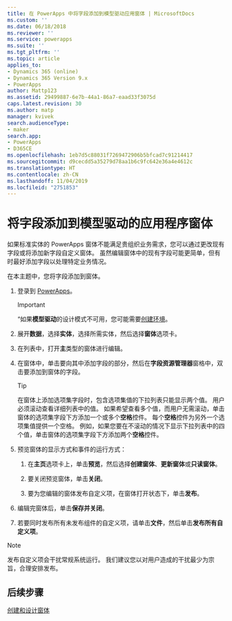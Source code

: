```yaml
---
title: 在 PowerApps 中将字段添加到模型驱动应用窗体 | MicrosoftDocs
ms.custom: ''
ms.date: 06/18/2018
ms.reviewer: ''
ms.service: powerapps
ms.suite: ''
ms.tgt_pltfrm: ''
ms.topic: article
applies_to:
- Dynamics 365 (online)
- Dynamics 365 Version 9.x
- PowerApps
author: Mattp123
ms.assetid: 29499887-6e7b-44a1-86a7-eaad33f3075d
caps.latest.revision: 30
ms.author: matp
manager: kvivek
search.audienceType:
- maker
search.app:
- PowerApps
- D365CE
ms.openlocfilehash: 1eb7d5c88031f7269472906b5bfcad7c91214417
ms.sourcegitcommit: d9cecdd5a35279d78aa1b6c9fc642e36a4e4612c
ms.translationtype: HT
ms.contentlocale: zh-CN
ms.lasthandoff: 11/04/2019
ms.locfileid: "2751853"
---
```

# <a name="add-a-field-to-a-model-driven-app-form"></a>将字段添加到模型驱动的应用程序窗体 

如果标准实体的 PowerApps 窗体不能满足贵组织业务需求，您可以通过更改现有字段或将添加新字段自定义窗体。 虽然编辑窗体中的现有字段可能更简单，但有时最好添加字段以处理特定业务情况。

在本主题中，您将字段添加到窗体。   
  
1.  登录到 [PowerApps](https://make.powerapps.com/?utm_source=padocs&utm_medium=linkinadoc&utm_campaign=referralsfromdoc)。  


    > [!IMPORTANT]
    > “如果**模型驱动**的设计模式不可用，您可能需要[创建环境](https://docs.microsoft.com/powerapps/administrator/create-environment)。 

2.  展开**数据**，选择**实体**，选择所需实体，然后选择**窗体**选项卡。  

3.  在列表中，打开**主**类型的窗体进行编辑。  
  
4.  在窗体中，单击要向其中添加字段的部分，然后在**字段资源管理器**窗格中，双击要添加到窗体的字段。  
  
    > [!TIP]
    >  在窗体上添加选项集字段时，包含选项集值的下拉列表只能显示两个值。 用户必须滚动查看详细列表中的值。 如果希望查看多个值，而用户无需滚动，单击窗体的选项集字段下方添加一个或多个**空格**控件。 每个**空格**控件为另外一个选项集值提供一个空格。 例如，如果您要在不滚动的情况下显示下拉列表中的四个值，单击窗体的选项集字段下方添加两个**空格**控件。  
  
5.  预览窗体的显示方式和事件的运行方式：  
  
    1.  在**主页**选项卡上，单击**预览**，然后选择**创建窗体**、**更新窗体**或**只读窗体**。  
  
    2.  要关闭预览窗体，单击**关闭**。  
  
    3.  要为您编辑的窗体发布自定义项，在窗体打开状态下，单击**发布**。  
  
6.  编辑完窗体后，单击**保存并关闭**。  
  
7. 若要同时发布所有未发布组件的自定义项，请单击**文件**，然后单击**发布所有自定义项**。  
  
> [!NOTE]
>  发布自定义项会干扰常规系统运行。 我们建议您以对用户造成的干扰最少为宗旨，合理安排发布。  
  
## <a name="next-steps"></a>后续步骤  
 
 [创建和设计窗体](create-design-forms.md)
